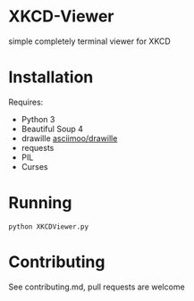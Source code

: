 # XKCD-Viewer
simple completely terminal viewer for XKCD

# Installation

Requires:
* Python 3
* Beautiful Soup 4
* drawille [asciimoo/drawille](http://github.com/asciimoo/drawille)
* requests
* PIL
* Curses

# Running

`python XKCDViewer.py`

# Contributing

See contributing.md, pull requests are welcome
